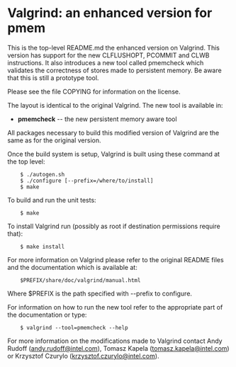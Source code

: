 Valgrind: an enhanced version for pmem
======================================

This is the top-level README.md the enhanced version on Valgrind.
This version has support for the new CLFLUSHOPT, PCOMMIT and CLWB
instructions. It also introduces a new tool called pmemcheck which
validates the correctness of stores made to persistent memory. Be aware
that this is still a prototype tool.

Please see the file COPYING for information on the license.

The layout is identical to the original Valgrind.
The new tool is available in:

* **pmemcheck** -- the new persistent memory aware tool

All packages necessary to build this modified version of Valgrind are
the same as for the original version.

Once the build system is setup, Valgrind is built using
these command at the top level:
```
	$ ./autogen.sh
	$ ./configure [--prefix=/where/to/install]
	$ make
```

To build and run the unit tests:
```
	$ make 
```

To install Valgrind run (possibly as root if destination permissions
require that):
```
	$ make install
```

For more information on Valgrind please refer to the original README
files and the documentation which is available at:
```
	$PREFIX/share/doc/valgrind/manual.html
```
Where $PREFIX is the path specified with --prefix to configure.

For information on how to run the new tool refer to the appropriate
part of the documentation or type:
```
	$ valgrind --tool=pmemcheck --help
```

For more information on the modifications made to Valgrind
contact Andy Rudoff (andy.rudoff@intel.com),
Tomasz Kapela (tomasz.kapela@intel.com) or
Krzysztof Czurylo (krzysztof.czurylo@intel.com).
